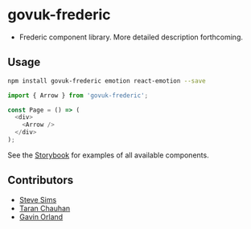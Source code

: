 # govuk-frederic

- Frederic component library. More detailed description forthcoming.

## Usage

```sh
npm install govuk-frederic emotion react-emotion --save
```

```js
import { Arrow } from 'govuk-frederic';

const Page = () => (
  <div>
    <Arrow />
  </div>
);
```

See the [Storybook](https://{placeholder}.github.io/govuk-frederic) for examples of all available components.

## Contributors

- [Steve Sims](https://github.com/stevesims)
- [Taran Chauhan](https://github.com/taranchauhan)
- [Gavin Orland](https://github.com/gavinorland)
